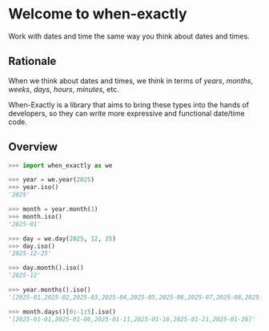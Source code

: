 # Welcome to when-exactly

Work with dates and time the same way you think about dates and times.

## Rationale

When we think about dates and times, we think in terms of _years_, _months_, _weeks_, _days_, _hours_, _minutes_, etc.

When-Exactly is a library that aims to bring these types into the hands of developers,
so they can write more expressive and functional date/time code.

## Overview

```python
>>> import when_exactly as we

>>> year = we.year(2025)
>>> year.iso()
'2025'

>>> month = year.month(1)
>>> month.iso()
'2025-01'

>>> day = we.day(2025, 12, 25)
>>> day.iso()
'2025-12-25'

>>> day.month().iso()
'2025-12'

>>> year.months().iso()
'[2025-01,2025-02,2025-03,2025-04,2025-05,2025-06,2025-07,2025-08,2025-09,2025-10,2025-11,2025-12]'

>>> month.days()[0:-1:5].iso()
'[2025-01-01,2025-01-06,2025-01-11,2025-01-16,2025-01-21,2025-01-26]'

```